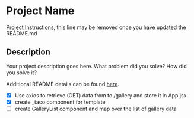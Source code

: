 # Project Name

[Project Instructions](./INSTRUCTIONS.md), this line may be removed once you have updated the README.md

## Description

Your project description goes here. What problem did you solve? How did you solve it?

Additional README details can be found [here](https://github.com/PrimeAcademy/readme-template/blob/master/README.md).


- [x] Use axios to retrieve (GET) data from to /gallery and store it in App.jsx.
- [x] create _taco component for template
- [ ] create GalleryList component and map over the list of gallery data